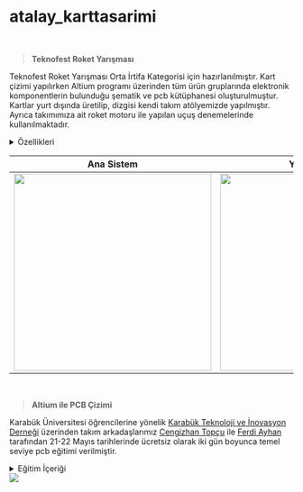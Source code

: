 # atalay_karttasarimi

<br>

> **Teknofest Roket Yarışması**

Teknofest Roket Yarışması Orta İrtifa Kategorisi için hazırlanılmıştır. Kart çizimi yapılırken Altium programı üzerinden tüm ürün gruplarında elektronik komponentlerin bulunduğu şematik ve pcb kütüphanesi oluşturulmuştur. Kartlar yurt dışında üretilip, dizgisi kendi takım atölyemizde yapılmıştır. Ayrıca takımımıza ait roket motoru ile yapılan uçuş denemelerinde kullanılmaktadır. 

<details>
<summary>Özellikleri</summary>
 
- Kartların arka yüzünde STM32F103RB işlemci olup olup ön yüzünde ise kullanacağımız sensörler, gps, haberleşme, ateşleme devresi ve voltaj regülatörü bulunuyor. 
- Kartımız 7-12V ile beslenmekte ve üzerinde güç ledi bulunmaktadır. 
- Voltaj regülatörü 3.3V çıkış vermektedir.
- Ateşleme devresi için mosfet ile optoptokuplör kullanılmıştır.
- Sensör için BME280 basınç sensörü ile ADXL345 ivme sensörü, gps modülü olarak NEO-6M, haberleşme için LORA modülü kullanılmıştır. 
- Kart hakkında sorunuz için kart üzerinde emeği geçen [Cengizhan Topçu](https://www.linkedin.com/in/cengizhantopcu53/) ile [Ferdi Ayhan](https://www.linkedin.com/in/ferdiayhann/) arkadaşlarımızdan bilgi alabilirsiniz.
</details>

| Ana Sistem | Yedek Sistem | Haberleşme | Görev Yükü |
| ------------ | ------------- | ------------- | ------------- |
| <img src="https://user-images.githubusercontent.com/104703949/178975949-c73ea188-78ee-422f-ae1e-443e428f9f21.JPG" width="350"> | <img src="https://user-images.githubusercontent.com/104703949/178975971-cedd0c6c-6338-451e-ba90-f94a9db79941.JPG" width="350"> | <img src="https://user-images.githubusercontent.com/104703949/178976015-2aa9b74b-eeaf-49ca-b19e-2ab924a77f52.JPG" width="320"> | <img src="https://user-images.githubusercontent.com/104703949/178975987-bcb0d98b-03aa-4c32-86b0-55a938d579de.JPG" width="350">|

<br>

> **Altium ile PCB Çizimi**

Karabük Üniversitesi öğrencilerine yönelik [Karabük Teknoloji ve İnovasyon Derneği](https://www.instagram.com/kartekinder/) üzerinden takım arkadaşlarımız [Cengizhan Topçu](https://www.linkedin.com/in/cengizhantopcu53/) ile  [Ferdi Ayhan](https://www.linkedin.com/in/ferdiayhann/) tarafından 21-22 Mayıs tarihlerinde ücretsiz olarak iki gün boyunca temel seviye pcb eğitimi verilmiştir.

<details>
 <summary>Eğitim İçeriği</summary>
 
   1. Programın Kurulması
   2. Kütüphane Oluşturma
   3. Şematik Tasarım
   4. PCB Tasarımı
   5. Üretim Dosyalarını Oluşturma
</details>

<img src="https://user-images.githubusercontent.com/104703949/180171973-0adf0bc6-bcd4-4074-b656-5cc029cb3bbe.png">

